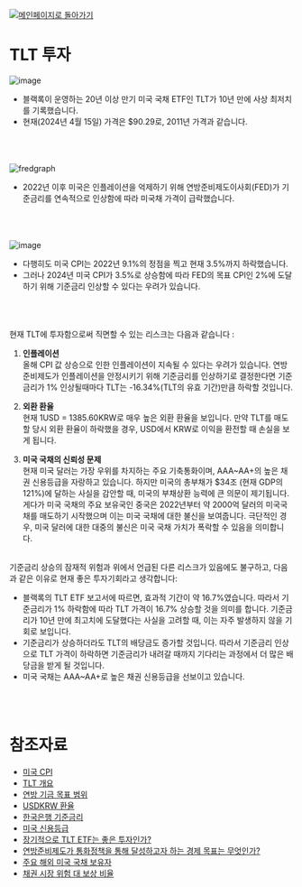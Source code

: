 [![메인페이지로 돌아가기](https://img.shields.io/badge/메인페이지로_돌아가기-blueviolet.svg)](https://github.com/juho-creator/Investing/blob/main/KR/README.md)


# TLT 투자
![image](https://github.com/juho-creator/Investing/assets/72856990/01bb7d73-0b76-4215-8832-c405b41450e5)

- 블랙록이 운영하는 20년 이상 만기 미국 국채 ETF인 TLT가 10년 만에 사상 최저치를 기록했습니다.
- 현재(2024년 4월 15일) 가격은 $90.29로, 2011년 가격과 같습니다.
</br></br></br></br>




![fredgraph](https://github.com/juho-creator/Investing/assets/72856990/9ca1b383-1a98-4781-8ff0-176cd160eaf5)

- 2022년 이후 미국은 인플레이션을 억제하기 위해 연방준비제도이사회(FED)가 기준금리를 연속적으로 인상함에 따라 미국채 가격이 급락했습니다. 
</br></br></br></br>




![image](https://github.com/juho-creator/Investing/assets/72856990/dc111ae4-2372-4523-9337-55652da58640)

- 다행히도 미국 CPI는 2022년 9.1%의 정점을 찍고 현재 3.5%까지 하락했습니다.
- 그러나 2024년 미국 CPI가 3.5%로 상승함에 따라 FED의 목표 CPI인 2%에 도달하기 위해 기준금리 인상할 수 있다는 우려가 있습니다. 
</br></br></br></br>

현재 TLT에 투자함으로써 직면할 수 있는 리스크는 다음과 같습니다 :

1. **인플레이션** </br>
올해 CPI 값 상승으로 인한 인플레이션이 지속될 수 있다는 우려가 있습니다.
연방준비제도가 인플레이션을 안정시키기 위해 기준금리를 인상하기로 결정한다면
기준금리가 1% 인상될때마다 TLT는 -16.34%(TLT의 유효 기간)만큼 하락할 것입니다.

2. **외환 환율** </br>
현재 1USD = 1385.60KRW로 매우 높은 외환 환율을 보입니다.
만약 TLT를 매도할 당시 외환 환율이 하락했을 경우, USD에서 KRW로 이익을 환전할 때 손실을 보게 됩니다.


3. **미국 국채의 신뢰성 문제** </br>
현재 미국 달러는 가장 우위를 차지하는 주요 기축통화이며, AAA~AA+의 높은 채권 신용등급을 자랑하고 있습니다. 하지만 미국의 총부채가 $34조 (현재 GDP의 121%)에 달하는 사실을 감안할 때, 미국의 부채상환 능력에 큰 의문이 제기됩니다.
게다가 미국 국채의 주요 보유국인 중국은 2022년부터 약 2000억 달러의 미국국채를 매도하기 시작했으며 이는 미국 국채에 대한 불신을 보여줍니다. 극단적인 경우, 미국 달러에 대한 대중의 불신은 미국 국채 가치가 폭락할 수 있음을 의미합니다.
</br></br>


기준금리 상승의 잠재적 위험과 위에서 언급된 다른 리스크가 있음에도 불구하고, 다음과 같은 이유로 현재 좋은 투자기회라고 생각합니다:

- 블랙록의 TLT ETF 보고서에 따르면, 효과적 기간이 약 16.7%였습니다. 따라서 기준금리가 1% 하락함에 따라 TLT 가격이 16.7% 상승할 것을 의미를 합니다. 기준금리가 10년 만에 최고치에 도달했다는 사실을 고려할 때, 이는 자주 발생하지 않을 기회로 보입니다.
- 기준금리가 상승하더라도 TLT의 배당금도 증가할 것입니다. 따라서 기준금리 인상으로 TLT 가격이 하락하면 기준금리가 내려갈 때까지 기다리는 과정에서 더 많은 배당금을 받게 될 것입니다.
- 미국 국채는 AAA~AA+로 높은 채권 신용등급을 선보이고 있습니다.
</br></br></br></br>


# 참조자료
- [미국 CPI](https://www.investing.com/economic-calendar/cpi-733)
- [TLT 개요](https://www.ishares.com/us/products/239454/ishares-20-year-treasury-bond-etf#/)
- [연방 기금 목표 범위](https://fred.stlouisfed.org/series/DFEDTARU)
- [USDKRW 환율](https://www.investing.com/currencies/usd-krw)
- [한국은행 기준금리](https://www.bok.or.kr/portal/singl/baseRate/progress.do?dataSeCd=01&menuNo=200656)
- [미국 신용등급](https://www.worldgovernmentbonds.com/credit-rating/united-states/#google_vignette)
- [장기적으로 TLT ETF는 좋은 투자인가?](https://www.investopedia.com/articles/investing/031915/overview-tlt-etf.asp)
- [연방준비제도가 통화정책을 통해 달성하고자 하는 경제 목표는 무엇인가?](https://www.federalreserve.gov/faqs/what-economic-goals-does-the-federal-reserve-seek-to-achieve-through-monetary-policy.htm)
- [주요 해외 미국 국채 보유자](https://ticdata.treasury.gov/Publish/mfh.txt)
- [채권 시장 위험 대 보상 비율](https://www.bloomberg.com/news/articles/2023-10-12/dreams-of-big-treasury-gains-backfire-with-10-billion-etf-loss?utm_medium=cpc_search&utm_campaign=NB_ENG_DSAXX_DSAXXXXXXXXXX_EVG_XXXX_XXX_Y0469_EN_EN_X_BLOM_GO_SE_XXX_XXXXXXXXXX&gad_source=2&gclid=EAIaIQobChMIypzTms7VhQMVgNoWBR1CQQCdEAAYASABEgJvFPD_BwE&gclsrc=aw.ds)

